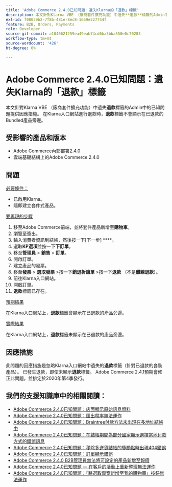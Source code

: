```yaml
---
title: 'Adobe Commerce 2.4.0已知問題：遺失Klarna的「退款」標籤'
description: 本文針對Klarna VBE （廠商套件擴充功能）中遺失**退款**標籤的Admin中的已知問題提供因應措施。 在Klarna入口網站進行退款時，**退款**標籤不會顯示在已退款的Bundled產品旁。
exl-id: f08039b2-7f8b-481e-8ec8-1659e227744f
feature: B2B, Orders, Payments
role: Developer
source-git-commit: a1046621259ea49eab74cd6ba3bba550e0c70283
workflow-type: tm+mt
source-wordcount: '426'
ht-degree: 0%

---
```


# Adobe Commerce 2.4.0已知問題：遺失Klarna的「退款」標籤

本文針對Klarna VBE （廠商套件擴充功能）中遺失&#x200B;**退款**&#x200B;標籤的Admin中的已知問題提供因應措施。 在Klarna入口網站進行退款時，**退款**&#x200B;標籤不會顯示在已退款的Bundled產品旁邊。

## 受影響的產品和版本

* Adobe Commerce內部部署2.4.0
* 雲端基礎結構上的Adobe Commerce 2.4.0

## 問題

<u>必要條件：</u>

* 已啟用Klarna。
* 隨即建立套件式產品。

<u>要再現的步驟</u>

1. 移至Adobe Commerce前端，並將套件產品新增至&#x200B;**購物車**。
1. 瀏覽至簽出。
1. 輸入消費者資訊到結帳，然後按一下[下一步] ****。
1. 選取&#x200B;**KP選項**&#x200B;並按一下&#x200B;**下訂單**。
1. 移至&#x200B;**管理員** > **銷售** > **訂單**。
1. 開啟訂單。
1. 建立產品的發票。
1. 移至&#x200B;**發票** > **選取發票** >按一下&#x200B;**銷退折讓單** >按一下&#x200B;**退款** （不是&#x200B;**離線退款**）。
1. 前往Klarna入口網站。
1. 開啟訂單。
1. **退款**&#x200B;標籤已存在。

<u>預期結果</u>

在Klarna入口網站上，**退款**&#x200B;標籤會顯示在已退款的產品旁邊。

<u>實際結果</u>

在Klarna入口網站上，**退款**&#x200B;標籤未顯示在已退款的產品旁邊。

## 因應措施

此問題的因應措施是忽略Klarna入口網站中遺失的&#x200B;**退款**&#x200B;標籤（針對已退款的套裝產品）。 已發生退款，即使未顯示&#x200B;**退款**&#x200B;標籤。 Adobe Commerce 2.4.1預期會修正此問題，並排定於2020年第4季發行。

## 我們的支援知識庫中的相關閱讀：

* [Adobe Commerce 2.4.0已知問題：店面顯示原始訊息資料](/help/troubleshooting/storefront/magento-2-4-0-issue-storefront-raw-message-data-display.md)
* [Adobe Commerce 2.4.0已知問題：匯出稅率無法運作](/help/troubleshooting/miscellaneous/magento-2-4-0-known-issue-export-tax-rates-does-not-work.md)
* [Adobe Commerce 2.4.0已知問題：Braintree付款方法未出現在多地址結帳中](/help/troubleshooting/payments/magento-2-4-0-braintree-not-in-multiple-addresses-checkout.md)
* [Adobe Commerce 2.4.0已知問題：在結帳期間為部分國家顯示選擇當地付款方式的錯誤訊息](/help/troubleshooting/payments/magento-2-4-0-checkout-error-selecting-local-payments.md)
* [Adobe Commerce 2.4.0已知問題：移除多送貨結帳的獎勵點時出現404錯誤](/help/troubleshooting/storefront/magento-2-4-0-404-error-removing-rewards-points-on-multi-shipping-checkout.md)
* [Adobe Commerce 2.4.0已知問題：訂單顯示錯誤](/help/troubleshooting/storefront/magento-2-4-0-known-issue-orders-display-error.md)
* [Adobe Commerce 2.4.0 B2B管理員無法將可設定的產品新增至報價](/help/troubleshooting/miscellaneous/magento-2-4-0-b2b-admin-can-t-add-configurable-product-to-quote.md)
* [Adobe Commerce 2.4.0已知問題 — 在客戶的活動上重新整理無法運作](/help/troubleshooting/miscellaneous/magento-2-4-0-refresh-on-customer-activities-does-not-work.md)
* [Adobe Commerce 2.4.0已知問題：「將選取專案新增至我的購物車」按鈕無法運作](/help/troubleshooting/miscellaneous/magento-2-4-0-add-selections-to-my-cart-does-not-work.md)
